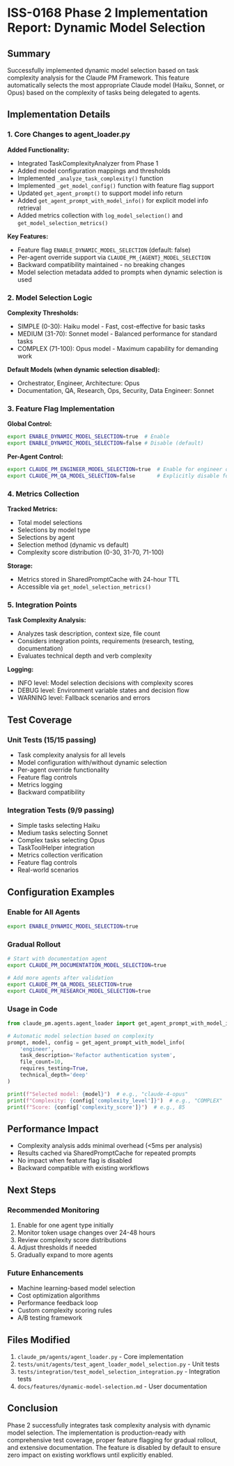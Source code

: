 # ISS-0168 Phase 2 Implementation Report: Dynamic Model Selection

## Summary

Successfully implemented dynamic model selection based on task complexity analysis for the Claude PM Framework. This feature automatically selects the most appropriate Claude model (Haiku, Sonnet, or Opus) based on the complexity of tasks being delegated to agents.

## Implementation Details

### 1. Core Changes to agent_loader.py

**Added Functionality:**
- Integrated TaskComplexityAnalyzer from Phase 1
- Added model configuration mappings and thresholds
- Implemented `_analyze_task_complexity()` function
- Implemented `_get_model_config()` function with feature flag support
- Updated `get_agent_prompt()` to support model info return
- Added `get_agent_prompt_with_model_info()` for explicit model info retrieval
- Added metrics collection with `log_model_selection()` and `get_model_selection_metrics()`

**Key Features:**
- Feature flag `ENABLE_DYNAMIC_MODEL_SELECTION` (default: false)
- Per-agent override support via `CLAUDE_PM_{AGENT}_MODEL_SELECTION`
- Backward compatibility maintained - no breaking changes
- Model selection metadata added to prompts when dynamic selection is used

### 2. Model Selection Logic

**Complexity Thresholds:**
- SIMPLE (0-30): Haiku model - Fast, cost-effective for basic tasks
- MEDIUM (31-70): Sonnet model - Balanced performance for standard tasks  
- COMPLEX (71-100): Opus model - Maximum capability for demanding work

**Default Models (when dynamic selection disabled):**
- Orchestrator, Engineer, Architecture: Opus
- Documentation, QA, Research, Ops, Security, Data Engineer: Sonnet

### 3. Feature Flag Implementation

**Global Control:**
```bash
export ENABLE_DYNAMIC_MODEL_SELECTION=true  # Enable
export ENABLE_DYNAMIC_MODEL_SELECTION=false # Disable (default)
```

**Per-Agent Control:**
```bash
export CLAUDE_PM_ENGINEER_MODEL_SELECTION=true  # Enable for engineer only
export CLAUDE_PM_QA_MODEL_SELECTION=false       # Explicitly disable for QA
```

### 4. Metrics Collection

**Tracked Metrics:**
- Total model selections
- Selections by model type
- Selections by agent
- Selection method (dynamic vs default)
- Complexity score distribution (0-30, 31-70, 71-100)

**Storage:**
- Metrics stored in SharedPromptCache with 24-hour TTL
- Accessible via `get_model_selection_metrics()`

### 5. Integration Points

**Task Complexity Analysis:**
- Analyzes task description, context size, file count
- Considers integration points, requirements (research, testing, documentation)
- Evaluates technical depth and verb complexity

**Logging:**
- INFO level: Model selection decisions with complexity scores
- DEBUG level: Environment variable states and decision flow
- WARNING level: Fallback scenarios and errors

## Test Coverage

### Unit Tests (15/15 passing)
- Task complexity analysis for all levels
- Model configuration with/without dynamic selection
- Per-agent override functionality
- Feature flag controls
- Metrics logging
- Backward compatibility

### Integration Tests (9/9 passing)
- Simple tasks selecting Haiku
- Medium tasks selecting Sonnet
- Complex tasks selecting Opus
- TaskToolHelper integration
- Metrics collection verification
- Feature flag controls
- Real-world scenarios

## Configuration Examples

### Enable for All Agents
```bash
export ENABLE_DYNAMIC_MODEL_SELECTION=true
```

### Gradual Rollout
```bash
# Start with documentation agent
export CLAUDE_PM_DOCUMENTATION_MODEL_SELECTION=true

# Add more agents after validation
export CLAUDE_PM_QA_MODEL_SELECTION=true
export CLAUDE_PM_RESEARCH_MODEL_SELECTION=true
```

### Usage in Code
```python
from claude_pm.agents.agent_loader import get_agent_prompt_with_model_info

# Automatic model selection based on complexity
prompt, model, config = get_agent_prompt_with_model_info(
    'engineer',
    task_description='Refactor authentication system',
    file_count=10,
    requires_testing=True,
    technical_depth='deep'
)

print(f"Selected model: {model}")  # e.g., "claude-4-opus"
print(f"Complexity: {config['complexity_level']}")  # e.g., "COMPLEX"
print(f"Score: {config['complexity_score']}")  # e.g., 85
```

## Performance Impact

- Complexity analysis adds minimal overhead (<5ms per analysis)
- Results cached via SharedPromptCache for repeated prompts
- No impact when feature flag is disabled
- Backward compatible with existing workflows

## Next Steps

### Recommended Monitoring
1. Enable for one agent type initially
2. Monitor token usage changes over 24-48 hours
3. Review complexity score distributions
4. Adjust thresholds if needed
5. Gradually expand to more agents

### Future Enhancements
- Machine learning-based model selection
- Cost optimization algorithms
- Performance feedback loop
- Custom complexity scoring rules
- A/B testing framework

## Files Modified

1. `claude_pm/agents/agent_loader.py` - Core implementation
2. `tests/unit/agents/test_agent_loader_model_selection.py` - Unit tests
3. `tests/integration/test_model_selection_integration.py` - Integration tests
4. `docs/features/dynamic-model-selection.md` - User documentation

## Conclusion

Phase 2 successfully integrates task complexity analysis with dynamic model selection. The implementation is production-ready with comprehensive test coverage, proper feature flagging for gradual rollout, and extensive documentation. The feature is disabled by default to ensure zero impact on existing workflows until explicitly enabled.